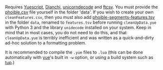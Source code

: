 Requires [Yuescript](https://yuescript.org/), [Dianchi](https://github.com/jassummisko/Dianchi), [unicorndecode](https://github.com/FourierTransformer/unicorndecode) and [ftcsv](https://github.com/FourierTransformer/ftcsv).
You must provide the [phoible.csv](https://github.com/phoible/dev/blob/master/data/phoible.csv) file yourself in the folder 'data'. If you wish to create your own `cleanFeatures.csv`, then you must also add [phoible-segments-features.tsv](https://github.com/phoible/dev/blob/master/raw-data/FEATURES/phoible-segments-features.tsv) in the folder `data`, renamed to `features.tsv` before running `cleanUpData.yue` with Python 3 and the library `unidecode` installed on your system. Keep in mind that in most cases, you do not need to do this, and that `cleanUpData.yue` is terribly inefficient and was written as a quick-and-dirty ad-hoc solution to a formatting problem.

It is recommended to compile the `.yue` files to `.lua` (this can be done automatically with [yue](https://yuescript.org/)'s built in `-w` option, or using a build system such as [tup](https://gittup.org/tup/).)